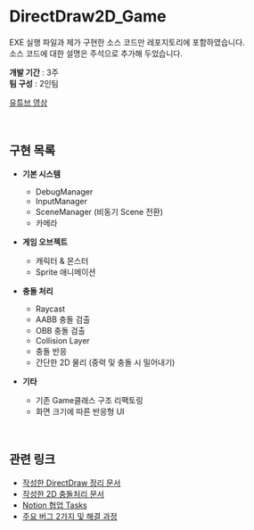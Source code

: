 # DirectDraw2D_Game

EXE 실행 파일과 제가 구현한 소스 코드만 레포지토리에 포함하였습니다.  
소스 코드에 대한 설명은 주석으로 추가해 두었습니다.  

**개발 기간** : 3주  
**팀 구성** : 2인팀

[유튜브 영상](https://youtu.be/iQB3RYAKHIA?si=Pz4x_eIdLN7srZDO)

<br>

## 구현 목록

- **기본 시스템**
  - DebugManager
  - InputManager
  - SceneManager (비동기 Scene 전환) 
  - 카메라

- **게임 오브젝트**
  - 캐릭터 & 몬스터
  - Sprite 애니메이션


- **충돌 처리**
  - Raycast
  - AABB 충돌 검출
  - OBB 충돌 검출
  - Collision Layer
  - 충돌 반응
  - 간단한 2D 물리 (중력 및 충돌 시 밀어내기)


- **기타**
  - 기존 Game클래스 구조 리팩토링
  - 화면 크기에 따른 반응형 UI



<br>

## 관련 링크

- [작성한 DirectDraw 정리 문서](https://wandering-rumba-865.notion.site/DirectDraw-197aba645d3280978479fd0b73652cac)
- [작성한 2D 충돌처리 문서](https://wandering-rumba-865.notion.site/2D-1b2aba645d3280b19597fb3ae25a0a92)
- [Notion 협업 Tasks](https://shrub-syzygy-318.notion.site/19f325f2d2b280b6a45ec73c74edda11?v=19f325f2d2b280229681000c7a001518)
- [주요 버그 2가지 및 해결 과정](https://shrub-syzygy-318.notion.site/1a9325f2d2b2809e85fae47917b4fcf8)
